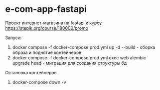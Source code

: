 # e-com-app-fastapi

Проект интернет-магазина на fastapi к курсу https://stepik.org/course/180000/promo

Запуск:

1) docker compose -f docker-compose.prod.yml up -d --build - сборка образа и поднятие контейнеров
2) docker compose -f docker-compose.prod.yml exec web alembic upgrade head - миграция для создания структуры бд

Остановка контейнеров

1) docker-compose down -v 

